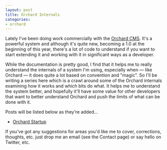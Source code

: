```yaml
---
layout: post
title: Orchard Internals
categories:
- orchard
---
```


Lately I've been doing work commercially with the [Orchard CMS][]. It's a powerful system and although it's quite new, becoming a 1.0 at the beginning of this year, there's a lot of code to understand if you want to start extending it and working with it in significant ways as a developer. 

While the documentation is pretty good, I find that it helps me to really understand the internals of a system I'm using, especially when &mdash; like Orchard &mdash; it does quite a lot based on convention and "magic". So I'll be writing a series here which is a crawl around some of the Orchard internals examining how it works and which bits do what. It helps me to understand the system better, and hopefully it'll have some value for other developers that want to better understand Orchard and push the limits of what can be done with it.

Posts will be listed below as they're added...

* [Orchard Startup][]

If you've got any suggestions for areas you'd like me to cover, corrections, thoughts, etc. just drop me an email (see the Contact page) or say hello on Twitter, etc.

[Orchard CMS]: http://www.orchardproject.net
[Orchard Startup]: /orchard/2011/08/30/orchard-startup-process.html
